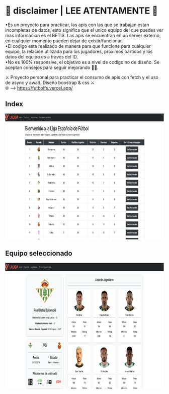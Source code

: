   <h1 style = "red"> 🔴 disclaimer | LEE ATENTAMENTE 🔴</h1> 
  <p>•Es un proyecto para practicar, las apis con las que se trabajan estan incompletas de datos, esto significa que el unico equipo del que puedes ver mas informacion es el BETIS. Las apis se encuentran en un server externo, en cualquier momento pueden dejar de existir/funcionar. <br>
  •El codigo esta realizado de manera para que funcione para cualquier equipo, la relacion utilizada para los jugadores, proximos partidos y los datos del equipo es a traves del ID. <br>
  •No es 100% responsive, el objetivo es a nivel de codigo no de diseño. Se aceptan consejos para seguir mejorando 👍🏻.
  </p>

⚔️ Proyecto personal para practicar el consumo de apis con fetch y el uso de async y await. Diseño boostrap & css ⚔️
<br>
🌐 --> https://futbolfs.vercel.app/
<h2>Index</h2>
<center><img src="readme/foto1.png" width="800" height="400" alt="Index"></center>
<h2>Equipo seleccionado</h2>
<center><img src="readme/foto2.png" width="800" height="400" alt="Equipo"></center>
